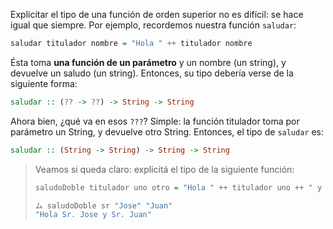 Explicitar el tipo de una función de orden superior no es difícil: se hace igual que siempre. Por ejemplo, recordemos nuestra función `saludar`: 

```haskell
saludar titulador nombre = "Hola " ++ titulador nombre
```

Ésta toma **una función de un parámetro** y un nombre (un string), y devuelve un saludo (un string). Entonces, su tipo debería verse de la siguiente forma:

```haskell
saludar :: (?? -> ??) -> String -> String
```

Ahora bien, ¿qué va en esos `???`? Simple: la función titulador toma por parámetro un String, y devuelve otro String. Entonces, el tipo de `saludar` es:


```haskell
saludar :: (String -> String) -> String -> String
```

> Veamos si queda claro: explicitá el tipo de la siguiente función: 
>
> ```haskell
> saludoDoble titulador uno otro = "Hola " ++ titulador uno ++ " y " ++ titulador otro  
>```
>```haskell
>ム saludoDoble sr "Jose" "Juan"
>"Hola Sr. Jose y Sr. Juan"
> ```